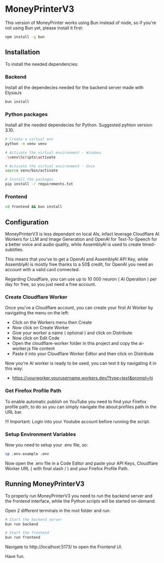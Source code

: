 # MoneyPrinterV3
This version of MoneyPrinter works using Bun instead of node, so if you're not using Bun yet, please install it first:

```bash
npm install -g bun
```
## Installation

To install the needed dependencies:

### Backend
Install all the dependecies needed for the backend server made with ElysiaJs
```bash
bun install
```
### Python packages
Install all the needed dependecies for Python. Suggested pyhton version: 3.10.

```bash
# Create a virtual env
python -m venv venv

# Activate the virtual environment - Windows
.\venv\Scripts\activate

# Activate the virtual environment - Unix
source venv/bin/activate

# Install the packages
pip install -r requirements.txt
```

### Frontend
```bash
cd frontend && bun install
```

## Configuration

MoneyPrinterV3 is less dependant on local AIs, infact leverage Cloudflare AI Workers for LLM and Image Generation and OpenAI for Text-To-Speech for a better voice and audio quality, while AssemblyAI is used to create timed-subtitles.

This means that you've to get a OpenAI and AssemblyAI API Key, while AssemblyAI is mostly free thanks to a 50$ credit, for OpenAI you need an account with a valid card connected.

Regarding Cloudflare, you can use up to 10 000 neuron ( AI Operation ) per day for free, so you just need a free account.

### Create Cloudflare Worker
Once you've a Cloudflare account, you can create your first AI Worker by navigating the menu on the left:
- Click on the Workers menu then Create
- Now click on Create Worker
- Give your worker a name ( optional ) and click on Distribute
- Now click on Edit Code
- Open the cloudflare-worker folder in this project and copy the ai-worker.js file content
- Paste it into your Cloudflare Worker Editor and then click on Distribute

Now you're AI worker is ready to be used, you can test it by navigating it in this way: 
- https://yourworker.yourusername.workers.dev/?type=text&prompt=hi

### Get Firefox Profile Path

To enable automatic publish on YouTube you need to find your Firefox profile path, to do so you can simply navigate the about:profiles path in the URL bar.

!!! Important: Login into your Youtube account before running the script.

### Setup Environment Variables

Now you need to setup your .env file, so:
```bash
cp .env.example .env
```

Now open the .env file in a Code Editor and paste your API Keys, Cloudflare Worker URL ( with final slash / ) and your Firefox Profile Path.

## Running MoneyPrinterV3

To properly run MoneyPrinterV3 you need to run the backend server and the frontend interface, while the Python scripts will be started on-demand.

Open 2 different terminals in the root folder and run:
```bash
# Start the backend server
bun run backend
```

```bash
# Start the frontend
bun run frontend
```

Navigate to http://localhost:5173/ to open the Frontend UI.

Have fun.